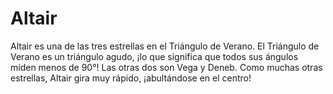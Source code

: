 # Altair

Altair es una de las tres estrellas en el Triángulo de Verano. El Triángulo de
Verano es un triángulo agudo, ¡lo que significa que todos sus ángulos miden
menos de 90°! Las otras dos son Vega y Deneb. Como muchas otras estrellas,
Altair gira muy rápido, ¡abultándose en el centro!

